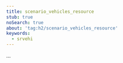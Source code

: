 ```yaml
---
title: scenario_vehicles_resource
stub: true
noSearch: true
about: 'tag:h2/scenario_vehicles_resource'
keywords:
  - srvehi
---
```

...
